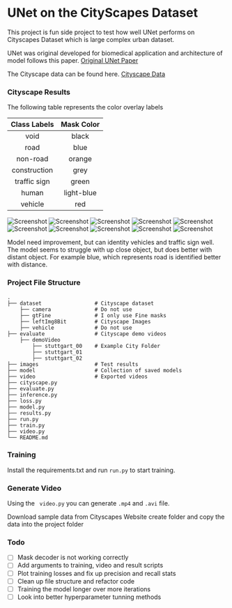 # UNet on the CityScapes Dataset

This project is fun side project to test how well UNet performs on Cityscapes Dataset which is large complex urban dataset.

UNet was original developed for biomedical application and architecture of model follows this paper.
[Original UNet Paper](https://arxiv.org/abs/1505.04597)

The Cityscape data can be found here. [Cityscape Data](https://www.cityscapes-dataset.com/)

### Cityscape Results

The following table represents the color overlay labels 

| Class Labels | Mask Color |
|:------------:|:----------:| 
|     void     |   black    | 
|     road     |    blue    | 
|   non-road   |   orange   |
| construction |    grey    |
| traffic sign |   green    |
|    human     | light-blue |
|   vehicle    |    red     |

![Screenshot](./images/result1.PNG)
![Screenshot](./images/result2.PNG)
![Screenshot](./images/result3.PNG)
![Screenshot](./images/result4.PNG)
![Screenshot](./images/result5.PNG)
![Screenshot](./images/result6.PNG)
![Screenshot](./images/result7.PNG)
![Screenshot](./images/result8.PNG)
![Screenshot](./images/result9.PNG)
![Screenshot](./images/result10.PNG)

Model need improvement, but can identity vehicles and traffic sign well.
The model seems to struggle with up close object, but does better with distant object.
For example blue, which represents road is identified better with distance.


### Project File Structure
    .
    ├── dataset                 # Cityscape dataset
        ├── camera              # Do not use
        ├── gtFine              # I only use Fine masks
        ├── leftImg8Bit         # Cityscape Images
        ├── vehicle             # Do not use
    ├── evaluate                # Cityscape demo videos
        ├── demoVideo
            ├── stuttgart_00    # Example City Folder
            ├── stuttgart_01
            ├── stuttgart_02
    ├── images                  # Test results
    ├── model                   # Collection of saved models
    ├── video                   # Exported videos
    ├── cityscape.py
    ├── evaluate.py
    ├── inference.py
    ├── loss.py
    ├── model.py
    ├── results.py
    ├── run.py
    ├── train.py
    ├── video.py
    └── README.md


### Training

Install the requirements.txt and run ```run.py``` to start training.

### Generate Video

Using the ``` video.py``` you can generate ```.mp4``` and ```.avi``` file.

Download sample data from Cityscapes Website create folder and copy the data into the
project folder


### Todo
- [ ] Mask decoder is not working correctly
- [ ] Add arguments to training, video and result scripts
- [ ] Plot training losses and fix up precision and recall stats
- [ ] Clean up file structure and refactor code 
- [ ] Training the model longer over more iterations
- [ ] Look into better hyperparameter tunning methods
